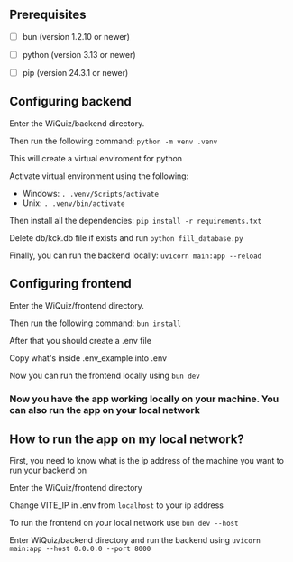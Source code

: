 ## Prerequisites
- [ ] bun (version 1.2.10 or newer)
- [ ] python (version 3.13 or newer)
- [ ] pip (version 24.3.1 or newer)


## Configuring backend
Enter the WiQuiz/backend directory.

Then run the following command: ```python -m venv .venv```

This will create a virtual enviroment for python

Activate virtual environment using the following:
- Windows: ```. .venv/Scripts/activate```
- Unix: ```. .venv/bin/activate```

Then install all the dependencies: ```pip install -r requirements.txt```

Delete db/kck.db file if exists and run ```python fill_database.py```

Finally, you can run the backend locally: ```uvicorn main:app --reload```


## Configuring frontend
Enter the WiQuiz/frontend directory.

Then run the following command: ```bun install```

After that you should create a .env file

Copy what's inside .env_example into .env

Now you can run the frontend locally using ```bun dev```


### Now you have the app working locally on your machine. You can also run the app on your local network


## How to run the app on my local network?
First, you need to know what is the ip address of the machine you want to run your backend on

Enter the WiQuiz/frontend directory

Change VITE_IP in .env from ```localhost``` to your ip address

To run the frontend on your local network use ```bun dev --host```

Enter WiQuiz/backend directory and run the backend using ```uvicorn main:app --host 0.0.0.0 --port 8000```
